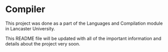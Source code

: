 # Compiler
This project was done as a part of the Languages and Compilation module in Lancaster University.

This README file will be updated with all of the important information and details about the project very soon.
